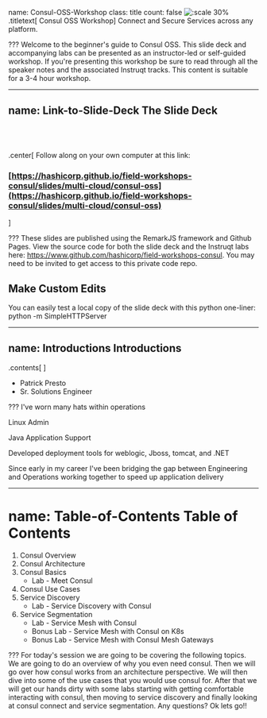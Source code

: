 name: Consul-OSS-Workshop
class: title
count: false
![:scale 30%](images/consul_logo.svg)
.titletext[
Consul OSS Workshop]
Connect and Secure Services across any platform.

???
Welcome to the beginner's guide to Consul OSS. This slide deck and accompanying labs can be presented as an instructor-led or self-guided workshop. If you're presenting this workshop be sure to read through all the speaker notes and the associated Instruqt tracks. This content is suitable for a 3-4 hour workshop.

---
name: Link-to-Slide-Deck
The Slide Deck
-------------------------
<br><br><br>
.center[
Follow along on your own computer at this link:

### [https://hashicorp.github.io/field-workshops-consul/slides/multi-cloud/consul-oss](https://hashicorp.github.io/field-workshops-consul/slides/multi-cloud/consul-oss)
]

???
These slides are published using the RemarkJS framework and Github Pages. View the source code for both the slide deck and the Instruqt labs here: https://www.github.com/hashicorp/field-workshops-consul. You may need to be invited to get access to this private code repo.

## Make Custom Edits
You can easily test a local copy of the slide deck with this python one-liner:
python -m SimpleHTTPServer

---
name: Introductions
Introductions
-------------------------

.contents[ ]
* Patrick Presto
* Sr. Solutions Engineer

???
I've worn many hats within operations

Linux Admin

Java Application Support

Developed deployment tools for weblogic, Jboss, tomcat, and .NET

Since early in my career I've been bridging the gap between Engineering and Operations working together to speed up application delivery 

---
name: Table-of-Contents
Table of Contents
=========================

1. Consul Overview
2. Consul Architecture
3. Consul Basics
    * Lab - Meet Consul
4. Consul Use Cases
5. Service Discovery
    * Lab - Service Discovery with Consul
6. Service Segmentation
    * Lab - Service Mesh with Consul
    * Bonus Lab - Service Mesh with Consul on K8s
    * Bonus Lab - Service Mesh with Consul Mesh Gateways

???
For today's session we are going to be covering the following topics.  
We are going to do an overview of why you even need consul.  Then we will go over how consul works from an architecture perspective.  We will then dive into some of the use cases that you would use consul for.  After that we will get our hands dirty with some labs starting with getting comfortable interacting with consul, then moving to service discovery and finally looking at consul connect and service segmentation.  Any questions?  Ok lets go!!
